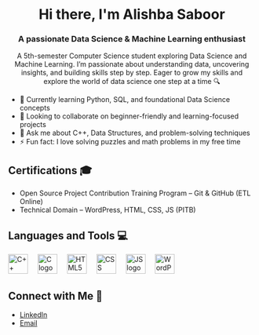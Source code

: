 <h1 align="center">Hi there, I'm Alishba Saboor</h1>
<h3 align="center">A passionate Data Science & Machine Learning enthusiast</h3>    

<p align="center">
A 5th-semester Computer Science student exploring Data Science and Machine Learning. I’m passionate about understanding data, uncovering insights, and building skills step by step. Eager to grow my skills and explore the world of data science one step at a time 🔍
</p>

- 🌱 Currently learning Python, SQL, and foundational Data Science concepts  
- 👯 Looking to collaborate on beginner-friendly and learning-focused projects  
- 💬 Ask me about C++, Data Structures, and problem-solving techniques  
- ⚡ Fun fact: I love solving puzzles and math problems in my free time  

## Certifications 🎓
- Open Source Project Contribution Training Program – Git & GitHub (ETL Online)  
- Technical Domain – WordPress, HTML, CSS, JS (PITB)  

## Languages and Tools 💻

<div align="left">
  <img src="https://upload.wikimedia.org/wikipedia/commons/1/18/ISO_C%2B%2B_Logo.svg" height="40" alt="C++ logo" />
  <img width="12"/>
  <img src="https://upload.wikimedia.org/wikipedia/commons/1/19/C_Logo.png" height="40" alt="C logo" />
  <img width="12"/>
  <img src="https://upload.wikimedia.org/wikipedia/commons/6/61/HTML5_logo_and_wordmark.svg" height="40" alt="HTML5 logo" />
  <img width="12"/>
  <img src="https://encrypted-tbn0.gstatic.com/images?q=tbn:ANd9GcR0k4ASFfuZFpwtpCFVzl9vwdXnQEInj3uvNw&s" height="40" alt="CSS logo" />
  <img width="12"/>
  <img src="https://upload.wikimedia.org/wikipedia/commons/6/6a/JavaScript-logo.png" height="40" alt="JS logo" />
  <img width="12"/>
  <img src="https://encrypted-tbn0.gstatic.com/images?q=tbn:ANd9GcR1DIlYvtaJulsJZag0JnuNVddwTFSonHeeQQ&s" height="40" alt="WordPress logo" />
</div>

## Connect with Me 🤝
- [LinkedIn](https://www.linkedin.com/in/alishba-saboor/)  
- [Email](mailto:alishbasaboor005@gmail.com)
